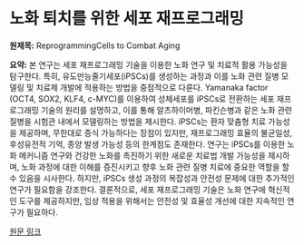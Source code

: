 # 노화 퇴치를 위한 세포 재프로그래밍

**원제목:** ReprogrammingCells to Combat Aging

**요약:** 본 연구는 세포 재프로그래밍 기술을 이용한 노화 연구 및 치료적 활용 가능성을 탐구한다.  특히, 유도만능줄기세포(iPSCs)를 생성하는 과정과 이를 노화 관련 질병 모델링 및 치료제 개발에 적용하는 방법을 중점적으로 다룬다.  Yamanaka factor (OCT4, SOX2, KLF4, c-MYC)를 이용하여 성체세포를 iPSCs로 전환하는 세포 재프로그래밍 기술의 원리를 설명하고,  이를 통해 알츠하이머병, 파킨슨병과 같은 노화 관련 질병을  시험관 내에서 모델링하는 방법을 제시한다. iPSCs는 환자 맞춤형 치료 가능성을 제공하며, 무한대로 증식 가능하다는 장점이 있지만, 재프로그래밍 효율의 불균일성, 후성유전적 기억, 종양 발생 가능성 등의 한계점도 존재한다.  연구는 iPSCs를 이용한 노화 메커니즘 연구와  건강한 노화를 촉진하기 위한 새로운 치료법 개발 가능성을 제시하며,  노화 과정에 대한 이해를 증진시키고 향후 노화 관련 질병 치료에 중요한 역할을 할 수 있음을 시사한다.  하지만,  iPSCs 생성 과정의 복잡성과 안전성 문제에 대한 추가적인 연구가 필요함을 강조한다.  결론적으로, 세포 재프로그래밍 기술은 노화 연구에 혁신적인 도구를 제공하지만,  임상 적용을 위해서는 안전성 및 효율성 개선에 대한 지속적인 연구가 필요하다.

[원문 링크](https://www.numberanalytics.com/blog/reprogramming-cells-combat-aging)
